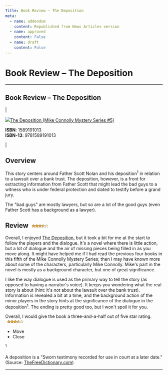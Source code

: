 ```yaml
---
Title: Book Review – The Deposition
meta:
  - name: addendum
    content: Republished from News Articles version
  - name: approved
    content: False
  - name: draft
    content: False
---
```

# Book Review – The Deposition

---
## Book Review – The Deposition

|   

[![](http://images.amazon.com/images/P/1589191013.01.MZZZZZZZ.jpg)The Deposition (Mike Connolly Mystery Series #5)](http://www.amazon.ca/exec/obidos/ASIN/1589191013/dynamicgenera-20 "The Deposition (Mike Connolly Mystery Series #5)")  
  
**ISBN**: 1589191013  
**ISBN-13**: 9781589191013

  |

## Overview


This story centers around Father Scott Nolan and his <!--Begin mp_html_link_1_5e6972ac-->deposition<sup class="itcexpand-super">1</sup><!--End mp_html_link_1_5e6972ac--><!--End mp_html_link_1_d50ebb5e--> in relation to a lawsuit over a bank trust. The deposition, however, is a front for extracting information from Father Scott that might lead the bad guys to a witness who is under federal protection and slated to testify before a grand jury.



The "bad guys" are mostly lawyers, but so are a lot of the good guys (even Father Scott has a background as a lawyer).


## Review ![3.5 out of 5 stars](images/2009/WLW-BookReviewTheDeposition_129D5-stars-3-5_3.gif "3.5 out of 5 stars")


Overall, I enjoyed [The Deposition](http://www.amazon.ca/exec/obidos/ASIN/1589191013/dynamicgenera-20), but it took a bit for me at the start to follow the players and the dialogue. It's a novel where there is little action, but a lot of dialogue and the air of missing pieces being filled in as you move along. It might have helped me if I had read the previous four books in this fifth of the Mike Connolly Mystery Series; then I may have known more about some of the characters, particularly Mike Connolly. Mike's part in the novel is mostly as a background character, but one of great significance.



I like the way dialogue is used as the primary way to tell the story (as opposed to having a narrator's voice). It keeps you wondering what the real story is about (hint: it's *not* about the lawsuit over the bank trust). Information is revealed a bit at a time, and the background action of the minor players in the story hints at the significance of the dialogue in the <!--Begin mp_html_link_1_d50ebb5e--><!--Begin mp_html_link_1_5e6972ac-->deposition<sup class="itcexpand-super">1</sup><!--End mp_html_link_1_5e6972ac-->. The ending is pretty good too, but I won't spoil it for you.



Overall, I would give the book a three-and-a-half out of five star rating. ![3.5 out of 5 stars](images/2009/WLW-BookReviewTheDeposition_129D5-stars-3-5_6.gif "3.5 out of 5 stars")

<!--Begin mp_html_detail_1_5e6972ac--> 
- Move
- Close

<sup class="itcexpand-super">1</sup><!--Begin mp_html_detail_body_1_5e6972ac--> 





A deposition is a "Sworn testimony recorded for use in court at a later date." (Source: [TheFreeDictionary.com](http://www.thefreedictionary.com/deposition))





<!--End mp_html_detail_body_1_5e6972ac-->
 <!--End mp_html_detail_1_5e6972ac--> 



---
